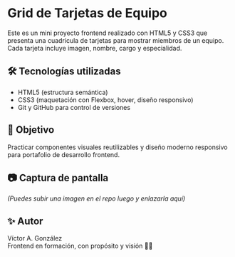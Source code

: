 # Grid de Tarjetas de Equipo

Este es un mini proyecto frontend realizado con HTML5 y CSS3 que presenta una cuadrícula de tarjetas para mostrar miembros de un equipo. Cada tarjeta incluye imagen, nombre, cargo y especialidad.

## 🛠️ Tecnologías utilizadas

- HTML5 (estructura semántica)
- CSS3 (maquetación con Flexbox, hover, diseño responsivo)
- Git y GitHub para control de versiones

## 📌 Objetivo

Practicar componentes visuales reutilizables y diseño moderno responsivo para portafolio de desarrollo frontend.

## 📷 Captura de pantalla

_(Puedes subir una imagen en el repo luego y enlazarla aquí)_

## ✨ Autor

Víctor A. González  
Frontend en formación, con propósito y visión 🙏✨
